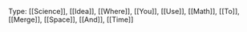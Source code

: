 Type: [[Science]], [[Idea]], [[Where]], [[You]], [[Use]], [[Math]], [[To]], [[Merge]], [[Space]], [[And]], [[Time]]